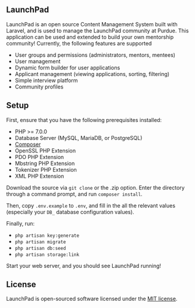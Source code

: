 ## LaunchPad

LaunchPad is an open source Content Management System built with Laravel, and is used to manage the LaunchPad community at Purdue. This application can be used and extended to build your own mentorship community! Currently, the following features are supported

- User groups and permissions (administrators, mentors, mentees)
- User management
- Dynamic form builder for user applications
- Applicant management (viewing applications, sorting, filtering)
- Simple interview platform
- Community profiles

## Setup
First, ensure that you have the following prerequisites installed:
- PHP >= 7.0.0
- Database Server (MySQL, MariaDB, or PostgreSQL)
- [Composer](https://getcomposer.org/)
- OpenSSL PHP Extension
- PDO PHP Extension
- Mbstring PHP Extension
- Tokenizer PHP Extension
- XML PHP Extension

Download the source via `git clone` or the .zip option. Enter the directory through a command prompt, and run `composer install`.

Then, copy `.env.example` to `.env`, and fill in the all the relevant values (especially your `DB_` database configuration values).

Finally, run:
- `php artisan key:generate`
- `php artisan migrate`
- `php artisan db:seed`
- `php artisan storage:link`

Start your web server, and you should see LaunchPad running!

## License

LaunchPad is open-sourced software licensed under the [MIT license](http://opensource.org/licenses/MIT).
